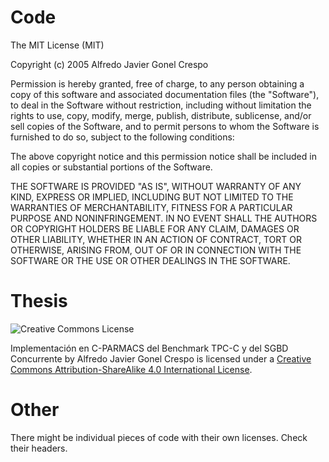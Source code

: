 # Code

The MIT License (MIT)

Copyright (c) 2005 Alfredo Javier Gonel Crespo

Permission is hereby granted, free of charge, to any person obtaining a copy
of this software and associated documentation files (the "Software"), to deal
in the Software without restriction, including without limitation the rights
to use, copy, modify, merge, publish, distribute, sublicense, and/or sell
copies of the Software, and to permit persons to whom the Software is
furnished to do so, subject to the following conditions:

The above copyright notice and this permission notice shall be included in all
copies or substantial portions of the Software.

THE SOFTWARE IS PROVIDED "AS IS", WITHOUT WARRANTY OF ANY KIND, EXPRESS OR
IMPLIED, INCLUDING BUT NOT LIMITED TO THE WARRANTIES OF MERCHANTABILITY,
FITNESS FOR A PARTICULAR PURPOSE AND NONINFRINGEMENT. IN NO EVENT SHALL THE
AUTHORS OR COPYRIGHT HOLDERS BE LIABLE FOR ANY CLAIM, DAMAGES OR OTHER
LIABILITY, WHETHER IN AN ACTION OF CONTRACT, TORT OR OTHERWISE, ARISING FROM,
OUT OF OR IN CONNECTION WITH THE SOFTWARE OR THE USE OR OTHER DEALINGS IN THE
SOFTWARE.

# Thesis

![Creative Commons License](https://i.creativecommons.org/l/by-sa/4.0/88x31.png)

Implementación en C-PARMACS del Benchmark TPC-C y del SGBD Concurrente by Alfredo Javier Gonel Crespo is licensed under a [Creative Commons Attribution-ShareAlike 4.0 International License](http://creativecommons.org/licenses/by-sa/4.0/).


# Other

There might be individual pieces of code with their own licenses. Check their headers.
